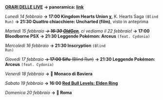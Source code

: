 <b><u>ORARI DELLE LIVE</u></b>
<b>→ panoramica: <a href="https://trello.com/b/iKwdSGf3/sabaku">link</a></b>

<i>Lunedì 14 febbraio</i>
<b>→ 17:00 Kingdom Hearts Union χ</b>, K. Hearts Saga <code>(Blind Run)</code>
<b>→ 21:30 Quattro chiacchiere: Uncharted (film)</b>, visto in anteprima

<i>Martedì 15 febbraio </i>
<i><s><b>→ 16:30 <a href="https://www.twitch.tv/oldgenproject">OldGen</a></b></s>, ci vediamo il 22 febbraio!</i>
<b>→ 17:00 Bloodborne PSX</b>
<b>→ 21:30 Leggende Pokémon: Arceus</b> <code>(feat. Cydonia)</code>

<i>Mercoledì 16 febbraio</i>
<b>→ 21:30 Inscryption</b> <code>(Blind Run)</code>

<i>Giovedì 17 febbraio</i>
<s><b>→ 17:00 Sifu</b> (Blind Run)</s>
<b>→ 21:30 Leggende Pokémon: Arceus</b> <code>(feat. Cydonia)</code>

<i>Venerdì 18 febbraio</i>
<b>→ 🛫 Monaco di Baviera</b>

<i>Sabato 19 febbraio</i>
<b>→ 16:00 <a href="https://www.twitch.tv/redbull">Red Bull Levels: Elden Ring</a></b>

<i>Domenica 20 febbraio</i>
<b>→ 🛬 Roma</b>
